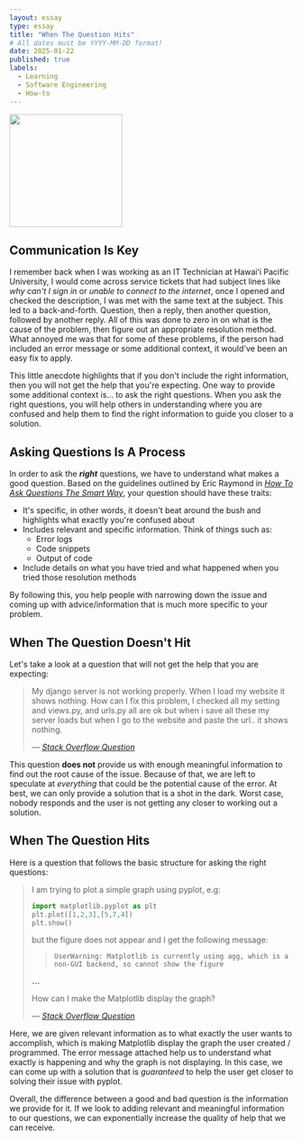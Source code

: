 ```yaml
---
layout: essay
type: essay
title: "When The Question Hits"
# All dates must be YYYY-MM-DD format!
date: 2025-01-22
published: true
labels:
  - Learning
  - Software Engineering
  - How-to
---
```


<img class="img-fluid" src="../img/asking_good_questions.gif" height="200px">

## Communication Is Key

I remember back when I was working as an IT Technician at Hawaiʻi Pacific University, I would come across service tickets that had subject lines like *why can't I sign in* or *unable to connect to the internet*, once I opened and checked the description, I was met with the same text at the subject. This led to a back-and-forth. Question, then a reply, then another question, followed by another reply. All of this was done to zero in on what is the cause of the problem, then figure out an appropriate resolution method. What annoyed me was that for some of these problems, if the person had included an error message or some additional context, it would've been an easy fix to apply. 


This little anecdote highlights that if you don't include the right information, then you will not get the help that you're expecting. One way to provide some additional context is... to ask the right questions. When you ask the right questions, you will help others in understanding where you are confused and help them to find the right information to guide you closer to a solution. 

## Asking Questions Is A Process

In order to ask the ***right*** questions, we have to understand what makes a good question. Based on the guidelines outlined by Eric Raymond in [*How To Ask Questions The Smart Way*](http://www.catb.org/esr/faqs/smart-questions.html#asking), your question should have these traits: 

- It's specific, in other words, it doesn't beat around the bush and highlights what exactly you're confused about
- Includes relevant and specific information. Think of things such as:
    - Error logs
    - Code snippets
    - Output of code
- Include details on what you have tried and what happened when you tried those resolution methods

By following this, you help people with narrowing down the issue and coming up with advice/information that is much more specific to your problem. 

## When The Question Doesn't Hit

Let's take a look at a question that will not get the help that you are expecting: 
 
> My django server is not working properly. When I load my website it shows nothing. How can I fix this problem, I checked all my setting and views.py, and urls.py all are ok but when i save all these my server loads but when I go to the website and paste the url.. it shows nothing. 
>
> &#8212; <cite>[Stack Overflow Question](https://stackoverflow.com/questions/79396921/i-am-learning-django-the-server-was-working-fine-till-now-but-when-i-created-th)

This question **does not** provide us with enough meaningful information to find out the root cause of the issue. Because of that, we are left to speculate at *everything* that could be the potential cause of the error. At best, we can only provide a solution that is a shot in the dark. Worst case, nobody responds and the user is not getting any closer to working out a solution. 

## When The Question Hits

Here is a question that follows the basic structure for asking the right questions: 

> I am trying to plot a simple graph using pyplot, e.g: 
> ```python
> import matplotlib.pyplot as plt
> plt.plot([1,2,3],[5,7,4])
> plt.show()
>```
>
> but the figure does not appear and I get the following message:
> >`UserWarning: Matplotlib is currently using agg, which is a non-GUI backend, so cannot show the figure`
> 
> **...**
> 
> How can I make the Matplotlib display the graph?
> 
> &#8212; <cite>[Stack Overflow Question](https://stackoverflow.com/questions/56656777/userwarning-matplotlib-is-currently-using-agg-which-is-a-non-gui-backend-so/56675620#56675620)

Here, we are given relevant information as to what exactly the user wants to accomplish, which is making Matplotlib display the graph the user created / programmed. The error message attached help us to understand what exactly is happening and why the graph is not displaying. In this case, we can come up with a solution that is *guaranteed* to help the user get closer to solving their issue with pyplot. 

Overall, the difference between a good and bad question is the information we provide for it. If we look to adding relevant and meaningful information to our questions, we can exponentially increase the quality of help that we can receive. 
